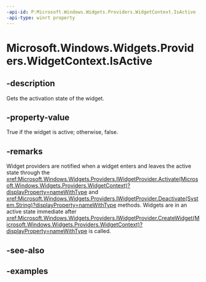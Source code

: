 ```yaml
---
-api-id: P:Microsoft.Windows.Widgets.Providers.WidgetContext.IsActive
-api-type: winrt property
---
```


# Microsoft.Windows.Widgets.Providers.WidgetContext.IsActive

<!--
public bool IsActive { get; }
-->


## -description

Gets the activation state of the widget. 

## -property-value

True if the widget is active; otherwise, false.

## -remarks

Widget providers are notified when a widget enters and leaves the active state through the <xref:Microsoft.Windows.Widgets.Providers.IWidgetProvider.Activate(Microsoft.Windows.Widgets.Providers.WidgetContext)?displayProperty=nameWithType> and <xref:Microsoft.Windows.Widgets.Providers.IWidgetProvider.Deactivate(System.String)?displayProperty=nameWithType> methods. Widgets are in an active state immediate after <xref:Microsoft.Windows.Widgets.Providers.IWidgetProvider.CreateWidget(Microsoft.Windows.Widgets.Providers.WidgetContext)?displayProperty=nameWithType> is called.

## -see-also

## -examples


